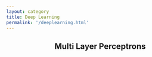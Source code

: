 ```yaml
---
layout: category
title: Deep Learning
permalink: '/deeplearning.html'
---
```


<div class='deep_learning'>
        <section class='my-5'>
                <header><h2 id='mlp'>Multi Layer Perceptrons</h2></header>
        </section>
</div>
